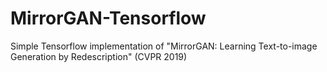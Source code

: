 # MirrorGAN-Tensorflow
Simple Tensorflow implementation of "MirrorGAN: Learning Text-to-image Generation by Redescription" (CVPR 2019)
